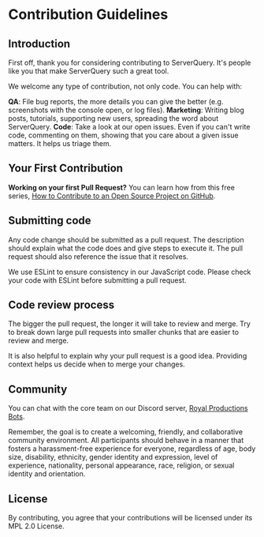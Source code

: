 # Contribution Guidelines
## Introduction
First off, thank you for considering contributing to ServerQuery. It's people like you that make ServerQuery such a great tool.

We welcome any type of contribution, not only code. You can help with:

**QA**: File bug reports, the more details you can give the better (e.g. screenshots with the console open, or log files).
**Marketing**: Writing blog posts, tutorials, supporting new users, spreading the word about ServerQuery.
**Code**: Take a look at our open issues. Even if you can't write code, commenting on them, showing that you care about a given issue matters. It helps us triage them.

## Your First Contribution
**Working on your first Pull Request?** You can learn how from this free series, [How to Contribute to an Open Source Project on GitHub](https://docs.github.com/en/get-started/exploring-projects-on-github/finding-ways-to-contribute-to-open-source-on-github).

## Submitting code
Any code change should be submitted as a pull request. The description should explain what the code does and give steps to execute it. The pull request should also reference the issue that it resolves.

We use ESLint to ensure consistency in our JavaScript code. Please check your code with ESLint before submitting a pull request.

## Code review process
The bigger the pull request, the longer it will take to review and merge. Try to break down large pull requests into smaller chunks that are easier to review and merge.

It is also helpful to explain why your pull request is a good idea. Providing context helps us decide when to merge your changes.

## Community
You can chat with the core team on our Discord server, [Royal Productions Bots](https://discord.gg/uJ96tnTP6G).

Remember, the goal is to create a welcoming, friendly, and collaborative community environment. All participants should behave in a manner that fosters a harassment-free experience for everyone, regardless of age, body size, disability, ethnicity, gender identity and expression, level of experience, nationality, personal appearance, race, religion, or sexual identity and orientation.

## License
By contributing, you agree that your contributions will be licensed under its MPL 2.0 License.
